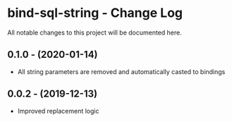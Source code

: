 # bind-sql-string - Change Log
All notable changes to this project will be documented here.

## 0.1.0 - (2020-01-14)
- All string parameters are removed and automatically casted to bindings

## 0.0.2 - (2019-12-13)
- Improved replacement logic